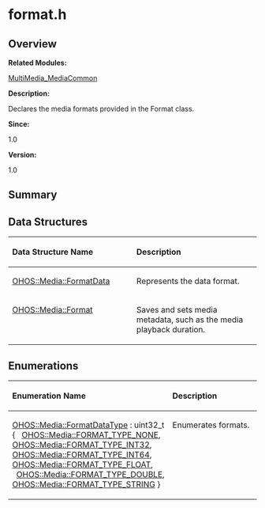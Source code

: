 # format.h<a name="ZH-CN_TOPIC_0000001055358074"></a>

## **Overview**<a name="section252049969093525"></a>

**Related Modules:**

[MultiMedia\_MediaCommon](MultiMedia_MediaCommon.md)

**Description:**

Declares the media formats provided in the Format class. 

**Since:**

1.0

**Version:**

1.0

## **Summary**<a name="section674340200093525"></a>

## Data Structures<a name="nested-classes"></a>

<a name="table1255923198093525"></a>
<table><thead align="left"><tr id="row1292335032093525"><th class="cellrowborder" valign="top" width="50%" id="mcps1.1.3.1.1"><p id="p876871295093525"><a name="p876871295093525"></a><a name="p876871295093525"></a>Data Structure Name</p>
</th>
<th class="cellrowborder" valign="top" width="50%" id="mcps1.1.3.1.2"><p id="p1445742418093525"><a name="p1445742418093525"></a><a name="p1445742418093525"></a>Description</p>
</th>
</tr>
</thead>
<tbody><tr id="row1799638212093525"><td class="cellrowborder" valign="top" width="50%" headers="mcps1.1.3.1.1 "><p id="p499968160093525"><a name="p499968160093525"></a><a name="p499968160093525"></a><a href="OHOS-Media-FormatData.md">OHOS::Media::FormatData</a></p>
</td>
<td class="cellrowborder" valign="top" width="50%" headers="mcps1.1.3.1.2 "><p id="p1890882107093525"><a name="p1890882107093525"></a><a name="p1890882107093525"></a>Represents the data format. </p>
</td>
</tr>
<tr id="row1662061239093525"><td class="cellrowborder" valign="top" width="50%" headers="mcps1.1.3.1.1 "><p id="p42147707093525"><a name="p42147707093525"></a><a name="p42147707093525"></a><a href="OHOS-Media-Format.md">OHOS::Media::Format</a></p>
</td>
<td class="cellrowborder" valign="top" width="50%" headers="mcps1.1.3.1.2 "><p id="p504214520093525"><a name="p504214520093525"></a><a name="p504214520093525"></a>Saves and sets media metadata, such as the media playback duration. </p>
</td>
</tr>
</tbody>
</table>

## Enumerations<a name="enum-members"></a>

<a name="table1953821547093525"></a>
<table><thead align="left"><tr id="row711789103093525"><th class="cellrowborder" valign="top" width="50%" id="mcps1.1.3.1.1"><p id="p230658920093525"><a name="p230658920093525"></a><a name="p230658920093525"></a>Enumeration Name</p>
</th>
<th class="cellrowborder" valign="top" width="50%" id="mcps1.1.3.1.2"><p id="p419115274093525"><a name="p419115274093525"></a><a name="p419115274093525"></a>Description</p>
</th>
</tr>
</thead>
<tbody><tr id="row1508419468093525"><td class="cellrowborder" valign="top" width="50%" headers="mcps1.1.3.1.1 "><p id="p122067914093525"><a name="p122067914093525"></a><a name="p122067914093525"></a><a href="MultiMedia_MediaCommon.md#gaa3bfacc6563d8ec8bc870f4b216b4f46">OHOS::Media::FormatDataType</a> : uint32_t { &nbsp;&nbsp;<a href="MultiMedia_MediaCommon.md#ggaa3bfacc6563d8ec8bc870f4b216b4f46a3a3f84f7e1a28c0f91a12f8a3bcfe8ec">OHOS::Media::FORMAT_TYPE_NONE</a>, <a href="MultiMedia_MediaCommon.md#ggaa3bfacc6563d8ec8bc870f4b216b4f46a48d8e70734d5c29f8766ad12037ca3ae">OHOS::Media::FORMAT_TYPE_INT32</a>, <a href="MultiMedia_MediaCommon.md#ggaa3bfacc6563d8ec8bc870f4b216b4f46a108496713fc9bb4b77a8acf38a1396c9">OHOS::Media::FORMAT_TYPE_INT64</a>, <a href="MultiMedia_MediaCommon.md#ggaa3bfacc6563d8ec8bc870f4b216b4f46a3fd208a39e6c4f22d10882b03a547db1">OHOS::Media::FORMAT_TYPE_FLOAT</a>, &nbsp;&nbsp;<a href="MultiMedia_MediaCommon.md#ggaa3bfacc6563d8ec8bc870f4b216b4f46abb224970f66920c7a443d19051fdc57f">OHOS::Media::FORMAT_TYPE_DOUBLE</a>, <a href="MultiMedia_MediaCommon.md#ggaa3bfacc6563d8ec8bc870f4b216b4f46a21c29eb61b772af7bead2a77a8c87cf6">OHOS::Media::FORMAT_TYPE_STRING</a> }</p>
</td>
<td class="cellrowborder" valign="top" width="50%" headers="mcps1.1.3.1.2 "><p id="p1473480624093525"><a name="p1473480624093525"></a><a name="p1473480624093525"></a>Enumerates formats. </p>
</td>
</tr>
</tbody>
</table>

